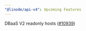 ```yaml
---
"@linode/api-v4": Upcoming Features
---
```


DBaaS V2 readonly hosts ([#10939](https://github.com/linode/manager/pull/10939))
